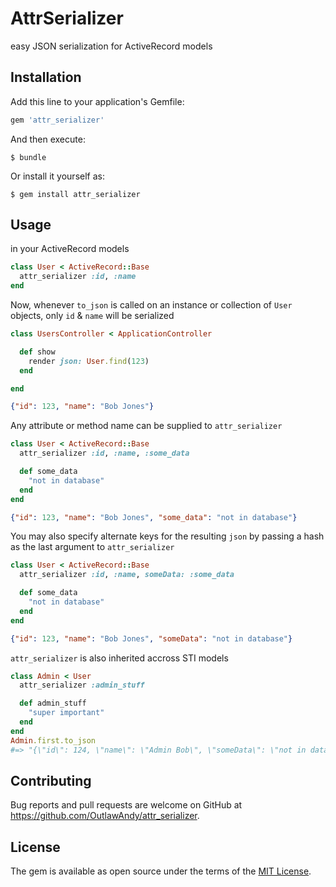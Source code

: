 # AttrSerializer
easy JSON serialization for ActiveRecord models

## Installation

Add this line to your application's Gemfile:

```ruby
gem 'attr_serializer'
```

And then execute:

    $ bundle

Or install it yourself as:

    $ gem install attr_serializer

## Usage

in your ActiveRecord models
```ruby
class User < ActiveRecord::Base
  attr_serializer :id, :name
end
```

Now, whenever `to_json` is called on an instance or collection of `User` objects, only `id` & `name` will be serialized
```ruby
class UsersController < ApplicationController

  def show
    render json: User.find(123)
  end

end
```
```json
{"id": 123, "name": "Bob Jones"}
```

Any attribute or method name can be supplied to `attr_serializer`
```ruby
class User < ActiveRecord::Base
  attr_serializer :id, :name, :some_data

  def some_data
    "not in database"
  end
end
```
```json
{"id": 123, "name": "Bob Jones", "some_data": "not in database"}
```

You may also specify alternate keys for the resulting `json` by passing a hash as the last argument to `attr_serializer`
```ruby
class User < ActiveRecord::Base
  attr_serializer :id, :name, someData: :some_data

  def some_data
    "not in database"
  end
end
```
```json
{"id": 123, "name": "Bob Jones", "someData": "not in database"}
```

`attr_serializer` is also inherited accross STI models
```ruby
class Admin < User
  attr_serializer :admin_stuff

  def admin_stuff
    "super important"
  end
end
Admin.first.to_json
#=> "{\"id\": 124, \"name\": \"Admin Bob\", \"someData\": \"not in database\", \"admin_stuff\": \"super important\"}"
```


## Contributing

Bug reports and pull requests are welcome on GitHub at https://github.com/OutlawAndy/attr_serializer.


## License

The gem is available as open source under the terms of the [MIT License](http://opensource.org/licenses/MIT).
